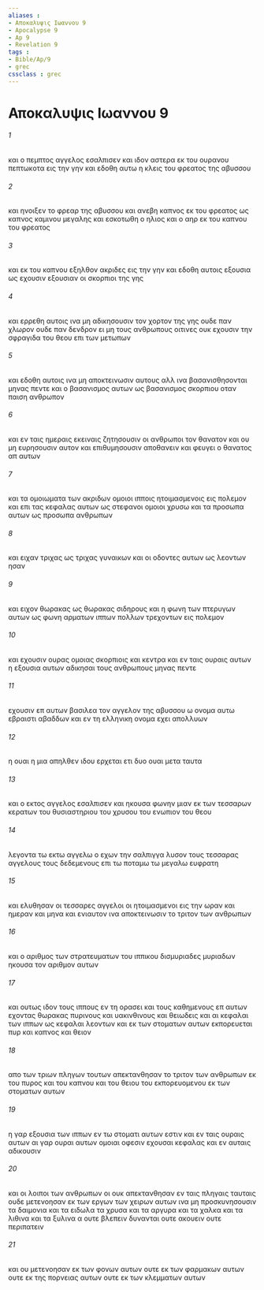 ```yaml
---
aliases : 
- Αποκαλυψις Ιωαννου 9
- Apocalypse 9
- Ap 9
- Revelation 9
tags : 
- Bible/Ap/9
- grec
cssclass : grec
---
```


# Αποκαλυψις Ιωαννου 9

###### 1
και ο πεμπτος αγγελος εσαλπισεν και ιδον αστερα εκ του ουρανου πεπτωκοτα εις την γην και εδοθη αυτω η κλεις του φρεατος της αβυσσου
###### 2
και ηνοιξεν το φρεαρ της αβυσσου και ανεβη καπνος εκ του φρεατος ως καπνος καμινου μεγαλης και εσκοτωθη ο ηλιος και ο αηρ εκ του καπνου του φρεατος
###### 3
και εκ του καπνου εξηλθον ακριδες εις την γην και εδοθη αυτοις εξουσια ως εχουσιν εξουσιαν οι σκορπιοι της γης
###### 4
και ερρεθη αυτοις ινα μη αδικησουσιν τον χορτον της γης ουδε παν χλωρον ουδε παν δενδρον ει μη τους ανθρωπους οιτινες ουκ εχουσιν την σφραγιδα του θεου επι των μετωπων
###### 5
και εδοθη αυτοις ινα μη αποκτεινωσιν αυτους αλλ ινα βασανισθησονται μηνας πεντε και ο βασανισμος αυτων ως βασανισμος σκορπιου οταν παιση ανθρωπον
###### 6
και εν ταις ημεραις εκειναις ζητησουσιν οι ανθρωποι τον θανατον και ου μη ευρησουσιν αυτον και επιθυμησουσιν αποθανειν και φευγει ο θανατος απ αυτων
###### 7
και τα ομοιωματα των ακριδων ομοιοι ιπποις ητοιμασμενοις εις πολεμον και επι τας κεφαλας αυτων ως στεφανοι ομοιοι χρυσω και τα προσωπα αυτων ως προσωπα ανθρωπων
###### 8
και ειχαν τριχας ως τριχας γυναικων και οι οδοντες αυτων ως λεοντων ησαν
###### 9
και ειχον θωρακας ως θωρακας σιδηρους και η φωνη των πτερυγων αυτων ως φωνη αρματων ιππων πολλων τρεχοντων εις πολεμον
###### 10
και εχουσιν ουρας ομοιας σκορπιοις και κεντρα και εν ταις ουραις αυτων η εξουσια αυτων αδικησαι τους ανθρωπους μηνας πεντε
###### 11
εχουσιν επ αυτων βασιλεα τον αγγελον της αβυσσου ω ονομα αυτω εβραιστι αβαδδων και εν τη ελληνικη ονομα εχει απολλυων
###### 12
η ουαι η μια απηλθεν ιδου ερχεται ετι δυο ουαι μετα ταυτα
###### 13
και ο εκτος αγγελος εσαλπισεν και ηκουσα φωνην μιαν εκ των τεσσαρων κερατων του θυσιαστηριου του χρυσου του ενωπιον του θεου
###### 14
λεγοντα τω εκτω αγγελω ο εχων την σαλπιγγα λυσον τους τεσσαρας αγγελους τους δεδεμενους επι τω ποταμω τω μεγαλω ευφρατη
###### 15
και ελυθησαν οι τεσσαρες αγγελοι οι ητοιμασμενοι εις την ωραν και ημεραν και μηνα και ενιαυτον ινα αποκτεινωσιν το τριτον των ανθρωπων
###### 16
και ο αριθμος των στρατευματων του ιππικου δισμυριαδες μυριαδων ηκουσα τον αριθμον αυτων
###### 17
και ουτως ιδον τους ιππους εν τη ορασει και τους καθημενους επ αυτων εχοντας θωρακας πυρινους και υακινθινους και θειωδεις και αι κεφαλαι των ιππων ως κεφαλαι λεοντων και εκ των στοματων αυτων εκπορευεται πυρ και καπνος και θειον
###### 18
απο των τριων πληγων τουτων απεκτανθησαν το τριτον των ανθρωπων εκ του πυρος και του καπνου και του θειου του εκπορευομενου εκ των στοματων αυτων
###### 19
η γαρ εξουσια των ιππων εν τω στοματι αυτων εστιν και εν ταις ουραις αυτων αι γαρ ουραι αυτων ομοιαι οφεσιν εχουσαι κεφαλας και εν αυταις αδικουσιν
###### 20
και οι λοιποι των ανθρωπων οι ουκ απεκτανθησαν εν ταις πληγαις ταυταις ουδε μετενοησαν εκ των εργων των χειρων αυτων ινα μη προσκυνησουσιν τα δαιμονια και τα ειδωλα τα χρυσα και τα αργυρα και τα χαλκα και τα λιθινα και τα ξυλινα α ουτε βλεπειν δυνανται ουτε ακουειν ουτε περιπατειν
###### 21
και ου μετενοησαν εκ των φονων αυτων ουτε εκ των φαρμακων αυτων ουτε εκ της πορνειας αυτων ουτε εκ των κλεμματων αυτων
